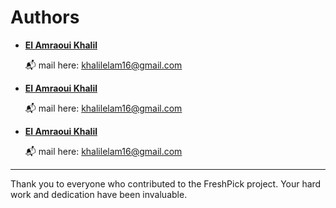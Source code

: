 # Authors

- **[El Amraoui Khalil](https://github.com/khalilelamraoui)**

  📬 mail here: [khalilelam16@gmail.com](mailto:khalilelam16@gmail.com)

- **[El Amraoui Khalil](https://github.com/khalilelamraoui)**

  📬 mail here: [khalilelam16@gmail.com](mailto:khalilelam16@gmail.com)

- **[El Amraoui Khalil](https://github.com/khalilelamraoui)**

  📬 mail here: [khalilelam16@gmail.com](mailto:khalilelam16@gmail.com)
---

Thank you to everyone who contributed to the FreshPick project. Your hard work and dedication have been invaluable.
